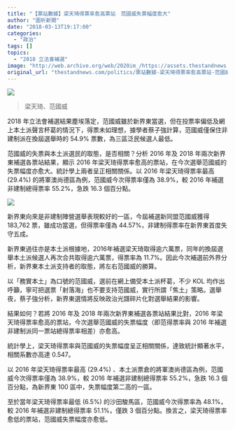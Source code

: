 ```yaml
---
title: "【票站數據】梁天琦得票率愈高票站　范國威失票幅度愈大"
author: "圖析新聞"
date: "2018-03-13T19:17:00"
categories:
  - "政治"
tags: []
topics:
  - "2018 立法會補選"
image: "http://web.archive.org/web/2020im_/https://assets.thestandnews.com/media/photos/fan-01_eitWj.png"
original_url: "thestandnews.com/politics/票站數據-梁天琦得票率愈高票站-范國威失票幅度愈大"
---
```

![](http://web.archive.org/web/2020im_/https://assets.thestandnews.com/media/photos/fan-01_eitWj.png)
> 梁天琦、范國威

2018 年立法會補選結果塵埃落定，范國威雖於新界東當選，但在投票率偏低及網上本土派聲言杯葛的情況下，得票未如理想，據學者蔡子強計算，范國威僅保住非建制派在換屆選舉時的 54.9% 票數，為三區泛民候選人最低。

范國威的失票與本土派選民的取態，是否相關？分析 2016 年及 2018 年兩次新界東補選各票站結果，顯示 2016 年梁天琦得票率愈高的票站，在今次選舉范國威的失票幅度亦愈大。統計學上兩者呈正相關關係。以 2016 年梁天琦得票率最高 (29.4%) 的將軍澳尚德區為例，范國威今次得票率僅為 38.9%，較 2016 年補選非建制總得票率 55.2%，急跌 16.3 個百分點。

![](http://web.archive.org/web/2020im_/https://assets.thestandnews.com/media/photos/graph-14_VsesV.png)

新界東向來是非建制陣營選舉表現較好的一區，今屆補選新同盟范國威獲得 183,762 票，雖成功當選，但得票率僅為 44.57%，非建制得票率在新界東首度失守五成。

新界東過往亦是本土派根據地，2016年補選梁天琦取得逾六萬票，同年的換屆選舉本土派候選人再次合共取得逾六萬票，得票率為 11.7%。因此今次補選前外界分析，新界東本土派支持者的取態，將左右范國威的勝算。

以「務實本土」為口號的范國威，選前在網上備受本土派杯葛，不少 KOL 均作出呼籲，寧可把選票「射落海」也不要支持范國威，實行所謂「焦土」策略。選舉夜，蔡子強分析，新界東選情將反映政治光譜碎片化對選舉結果的影響。 

結果如何？若將 2016 年及 2018 年兩次新界東補選各票站結果比對，2016 年梁天琦得票率愈高的票站，今次選舉范國威的失票幅度（即范得票率與 2016 年補選非建制派同一票站總得票率相差）亦愈高。

統計學上，梁天琦得票率與范國威的失票幅度呈正相關關係，達致統計顯著水平，相關系數亦高達 0.547。

以 2016 年梁天琦得票率最高 (29.4%) 、本土派票倉的將軍澳尚德區為例，范國威今次得票率僅為 38.9%，較 2016 年補選非建制總得票率 55.2%，急跌 16.3 個百分點，為新界東 100 區中，失票幅度第二高的一區。

至於當年梁天琦得票率最低 (6.5%) 的沙田駿馬區，范國威今次得票率為 48.1%，較 2016 年補選非建制總得票率 51.1%，僅跌 3 個百分點。換言之，梁天琦得票率愈低的票站，范國威失票幅度亦愈低。